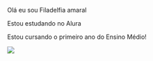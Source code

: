 Olá eu sou Filadelfia amaral 

Estou estudando no  Alura

Estou cursando o primeiro ano do Ensino Médio!

![](https://media1.tenor.com/m/V7X5UiUmtNoAAAAC/strawberry-shortcake-blingee.gif)
